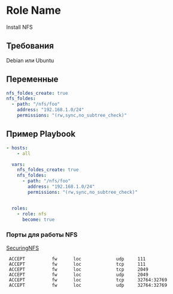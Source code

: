 # Role Name

Install NFS

## Требования

Debian или Ubuntu

## Переменные

```yaml
nfs_foldes_create: true
nfs_foldes:
  - path: "/nfs/foo"
    address: "192.168.1.0/24"
    permissions: "(rw,sync,no_subtree_check)"
```

## Пример Playbook

```yaml
- hosts:
    - all

  vars:
    nfs_foldes_create: true
    nfs_foldes:
      - path: "/nfs/foo"
        address: "192.168.1.0/24"
        permissions: "(rw,sync,no_subtree_check)"


  roles:
    - role: nfs
      become: true
```

### Порты для работы NFS

[SecuringNFS](https://wiki.debian.org/SecuringNFS)

```
 ACCEPT          fw      loc             udp     111
 ACCEPT          fw      loc             tcp     111
 ACCEPT          fw      loc             tcp     2049
 ACCEPT          fw      loc             udp     2049
 ACCEPT          fw      loc             tcp     32764:32769
 ACCEPT          fw      loc             udp     32764:32769
```
